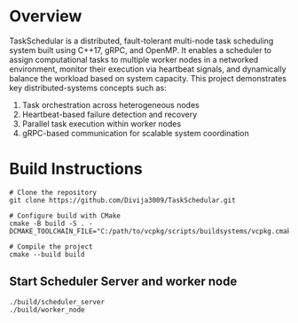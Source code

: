 # Overview
TaskSchedular is a distributed, fault-tolerant multi-node task scheduling system built using C++17, gRPC, and OpenMP.
It enables a scheduler to assign computational tasks to multiple worker nodes in a networked environment, monitor their execution via heartbeat signals, and dynamically balance the workload based on system capacity.
This project demonstrates key distributed-systems concepts such as:
1. Task orchestration across heterogeneous nodes
2. Heartbeat-based failure detection and recovery
3. Parallel task execution within worker nodes
4. gRPC-based communication for scalable system coordination

# Build Instructions
```
# Clone the repository
git clone https://github.com/Divija3009/TaskSchedular.git

# Configure build with CMake
cmake -B build -S . -DCMAKE_TOOLCHAIN_FILE="C:/path/to/vcpkg/scripts/buildsystems/vcpkg.cmake"

# Compile the project
cmake --build build

```
## Start Scheduler Server and worker node
```
./build/scheduler_server
./build/worker_node
```



